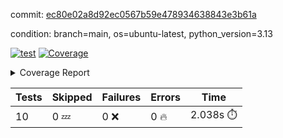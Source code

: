 commit: [ec80e02a8d92ec0567b59e478934638843e3b61a](https://github.com/rcmdnk/hydra-utils/tree/ec80e02a8d92ec0567b59e478934638843e3b61a)

condition: branch=main, os=ubuntu-latest, python_version=3.13

[![test](https://github.com/rcmdnk/hydra-utils/actions/workflows/test.yml/badge.svg)](https://github.com/rcmdnk/hydra-utils/actions/runs/17932649928)
<a href="https://github.com/rcmdnk/hydra-utils/blob/ec80e02a8d92ec0567b59e478934638843e3b61a/README.md"><img alt="Coverage" src="https://img.shields.io/badge/Coverage-25%25-red.svg" /></a><details><summary>Coverage Report </summary><table><tr><th>File</th><th>Stmts</th><th>Miss</th><th>Cover</th><th>Missing</th></tr><tbody><tr><td colspan="5"><b>src/hydra_utils</b></td></tr><tr><td>&nbsp; &nbsp;<a href="https://github.com/rcmdnk/hydra-utils/blob/ec80e02a8d92ec0567b59e478934638843e3b61a/src/hydra_utils/__init__.py">\_\_init\_\_.py</a></td><td>8</td><td>2</td><td>75%</td><td><a href="https://github.com/rcmdnk/hydra-utils/blob/ec80e02a8d92ec0567b59e478934638843e3b61a/src/hydra_utils/__init__.py#L11-L12">11&ndash;12</a></td></tr><tr><td>&nbsp; &nbsp;<a href="https://github.com/rcmdnk/hydra-utils/blob/ec80e02a8d92ec0567b59e478934638843e3b61a/src/hydra_utils/dummy.py">dummy.py</a></td><td>6</td><td>6</td><td>0%</td><td><a href="https://github.com/rcmdnk/hydra-utils/blob/ec80e02a8d92ec0567b59e478934638843e3b61a/src/hydra_utils/dummy.py#L1-L15">1&ndash;15</a></td></tr><tr><td>&nbsp; &nbsp;<a href="https://github.com/rcmdnk/hydra-utils/blob/ec80e02a8d92ec0567b59e478934638843e3b61a/src/hydra_utils/utils.py">utils.py</a></td><td>182</td><td>141</td><td>23%</td><td><a href="https://github.com/rcmdnk/hydra-utils/blob/ec80e02a8d92ec0567b59e478934638843e3b61a/src/hydra_utils/utils.py#L20-L25">20&ndash;25</a>, <a href="https://github.com/rcmdnk/hydra-utils/blob/ec80e02a8d92ec0567b59e478934638843e3b61a/src/hydra_utils/utils.py#L30-L49">30&ndash;49</a>, <a href="https://github.com/rcmdnk/hydra-utils/blob/ec80e02a8d92ec0567b59e478934638843e3b61a/src/hydra_utils/utils.py#L76-L78">76&ndash;78</a>, <a href="https://github.com/rcmdnk/hydra-utils/blob/ec80e02a8d92ec0567b59e478934638843e3b61a/src/hydra_utils/utils.py#L84-L85">84&ndash;85</a>, <a href="https://github.com/rcmdnk/hydra-utils/blob/ec80e02a8d92ec0567b59e478934638843e3b61a/src/hydra_utils/utils.py#L105-L112">105&ndash;112</a>, <a href="https://github.com/rcmdnk/hydra-utils/blob/ec80e02a8d92ec0567b59e478934638843e3b61a/src/hydra_utils/utils.py#L116-L141">116&ndash;141</a>, <a href="https://github.com/rcmdnk/hydra-utils/blob/ec80e02a8d92ec0567b59e478934638843e3b61a/src/hydra_utils/utils.py#L145-L160">145&ndash;160</a>, <a href="https://github.com/rcmdnk/hydra-utils/blob/ec80e02a8d92ec0567b59e478934638843e3b61a/src/hydra_utils/utils.py#L174-L184">174&ndash;184</a>, <a href="https://github.com/rcmdnk/hydra-utils/blob/ec80e02a8d92ec0567b59e478934638843e3b61a/src/hydra_utils/utils.py#L188">188</a>, <a href="https://github.com/rcmdnk/hydra-utils/blob/ec80e02a8d92ec0567b59e478934638843e3b61a/src/hydra_utils/utils.py#L192">192</a>, <a href="https://github.com/rcmdnk/hydra-utils/blob/ec80e02a8d92ec0567b59e478934638843e3b61a/src/hydra_utils/utils.py#L196-L205">196&ndash;205</a>, <a href="https://github.com/rcmdnk/hydra-utils/blob/ec80e02a8d92ec0567b59e478934638843e3b61a/src/hydra_utils/utils.py#L209-L217">209&ndash;217</a>, <a href="https://github.com/rcmdnk/hydra-utils/blob/ec80e02a8d92ec0567b59e478934638843e3b61a/src/hydra_utils/utils.py#L223-L229">223&ndash;229</a>, <a href="https://github.com/rcmdnk/hydra-utils/blob/ec80e02a8d92ec0567b59e478934638843e3b61a/src/hydra_utils/utils.py#L233">233</a>, <a href="https://github.com/rcmdnk/hydra-utils/blob/ec80e02a8d92ec0567b59e478934638843e3b61a/src/hydra_utils/utils.py#L241-L253">241&ndash;253</a>, <a href="https://github.com/rcmdnk/hydra-utils/blob/ec80e02a8d92ec0567b59e478934638843e3b61a/src/hydra_utils/utils.py#L265-L318">265&ndash;318</a></td></tr><tr><td><b>TOTAL</b></td><td><b>198</b></td><td><b>149</b></td><td><b>25%</b></td><td>&nbsp;</td></tr></tbody></table></details>

| Tests | Skipped | Failures | Errors | Time |
| ----- | ------- | -------- | -------- | ------------------ |
| 10 | 0 :zzz: | 0 :x: | 0 :fire: | 2.038s :stopwatch: |

